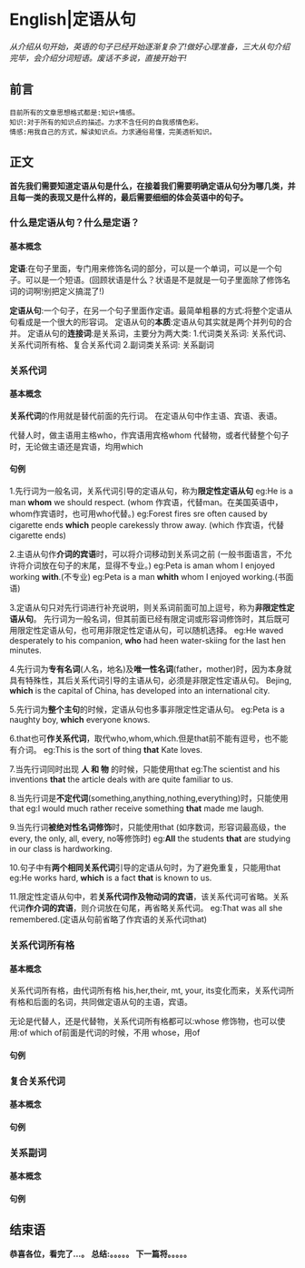 # English|定语从句
*从介绍从句开始，英语的句子已经开始逐渐复杂了!做好心理准备，三大从句介绍完毕，会介绍分词短语。废话不多说，直接开始干!*

## 前言
    目前所有的文章思想格式都是:知识+情感。
    知识:对于所有的知识点的描述。力求不含任何的自我感情色彩。
    情感:用我自己的方式，解读知识点。力求通俗易懂，完美透析知识。

## 正文
**首先我们需要知道定语从句是什么，在接着我们需要明确定语从句分为哪几类，并且每一类的表现又是什么样的，最后需要细细的体会英语中的句子。**

### 什么是定语从句？什么是定语？
#### 基本概念
**定语**:在句子里面，专门用来修饰名词的部分，可以是一个单词，可以是一个句子。可以是一个短语。(回顾状语是什么？状语是不是就是一句子里面除了修饰名词的词啊!别把定义搞混了!)

**定语从句**:一个句子，在另一个句子里面作定语。最简单粗暴的方式:将整个定语从句看成是一个很大的形容词。
定语从句的**本质**:定语从句其实就是两个并列句的合并。
定语从句的**连接词**:是关系词，主要分为两大类:
    1.代词类关系词: 关系代词、关系代词所有格、复合关系代词
    2.副词类关系词: 关系副词


### 关系代词
#### 基本概念
**关系代词**的作用就是替代前面的先行词。
在定语从句中作主语、宾语、表语。

代替人时，做主语用主格who，作宾语用宾格whom
代替物，或者代替整个句子时，无论做主语还是宾语，均用which


#### 句例
1.先行词为一般名词，关系代词引导的定语从句，称为**限定性定语从句**
eg:He is a man **whom** we should respect.
(whom 作宾语，代替man。在美国英语中，whom作宾语时，也可用who代替。)
eg:Forest fires sre often caused by cigarette ends **which** people carekessly throw away.
(which 作宾语，代替cigarette ends)

2.主语从句作**介词的宾语**时，可以将介词移动到关系词之前
(一般书面语言，不允许将介词放在句子的末尾，显得不专业。)
eg:Peta is aman whom I enjoyed working **with**.(不专业)
eg:Peta is a man **whith** whom I enjoyed working.(书面语)

3.定语从句只对先行词进行补充说明，则关系词前面可加上逗号，称为**非限定性定语从句**。
先行词为一般名词，但其前面已经有限定词或形容词修饰时，其后既可用限定性定语从句，也可用非限定性定语从句，可以随机选择。
eg:He waved desperately to his companion, **who** had heen water-skiing for the last hen minutes.

4.先行词为**专有名词**(人名，地名)及**唯一性名词**(father，mother)时，因为本身就具有特殊性，其后关系代词引导的主语从句，必须是非限定性定语从句。
Bejing, **which** is the capital of China, has developed into an international city.

5.先行词为**整个主句**的时候，定语从句也多事非限定性定语从句。
eg:Peta is a naughty boy, **which** everyone knows.

6.that也可**作关系代词**，取代who,whom,which.但是that前不能有逗号，也不能有介词。
eg:This is the sort of thing **that** Kate loves.

7.当先行词同时出现 **人 和 物** 的时候，只能使用that
eg:The scientist and his inventions **that** the article deals with are quite familiar to us.

8.当先行词是**不定代词**(something,anything,nothing,everything)时，只能使用that
eg:I would much rather receive something **that** made me laugh.

9.当先行词**被绝对性名词修饰**时，只能使用that
(如序数词，形容词最高级，the every, the only, all, every, no等修饰时)
eg:**All** the students **that** are studying in our class is hardworking.

10.句子中有**两个相同关系代词**引导的定语从句时，为了避免重复，只能用that
eg:He works hard, **which** is a fact **that** is known to us.

11.限定性定语从句中，若**关系代词作及物动词的宾语**，该关系代词可省略。关系代词**作介词的宾语**，则介词放在句尾，再省略关系代词。
eg:That was all she remembered.(定语从句前省略了作宾语的关系代词that)


### 关系代词所有格
#### 基本概念
关系代词所有格，由代词所有格 his,her,their, mt, your, its变化而来，关系代词所有格和后面的名词，共同做定语从句的主语，宾语。

无论是代替人，还是代替物，关系代词所有格都可以:whose
修饰物，也可以使用:of which
of前面是代词的时候，不用 whose，用of 

#### 句例


### 复合关系代词
#### 基本概念

#### 句例





### 关系副词
#### 基本概念

#### 句例















## 结束语
 **恭喜各位，看完了...。**
**总结:。。。。。**
**下一篇将。。。。。**









